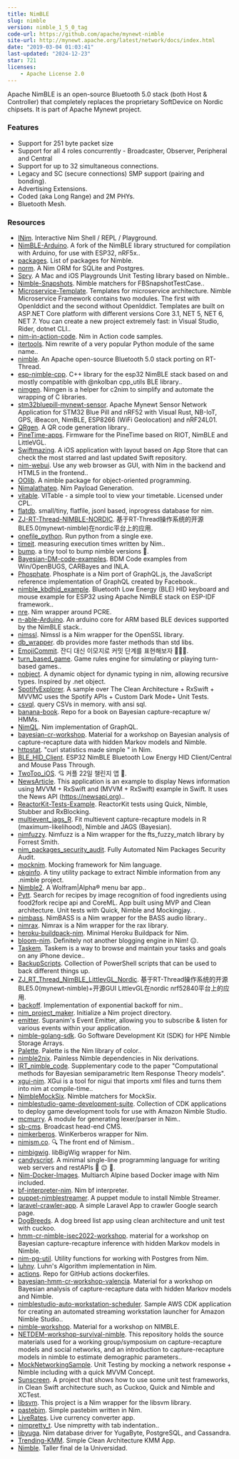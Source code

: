```yaml
---
title: NimBLE
slug: nimble
version: nimble_1_5_0_tag
code-url: https://github.com/apache/mynewt-nimble
site-url: http://mynewt.apache.org/latest/network/docs/index.html
date: "2019-03-04 01:03:41"
last-updated: "2024-12-23"
star: 721
licenses:
    - Apache License 2.0
---
```

Apache NimBLE is an open-source Bluetooth 5.0 stack (both Host & Controller) that completely replaces the proprietary SoftDevice on Nordic chipsets. It is part of Apache Mynewt project.

<!--more-->

### Features

- Support for 251 byte packet size
- Support for all 4 roles concurrently - Broadcaster, Observer, Peripheral and Central
- Support for up to 32 simultaneous connections.
- Legacy and SC (secure connections) SMP support (pairing and bonding).
- Advertising Extensions.
- Coded (aka Long Range) and 2M PHYs.
- Bluetooth Mesh.

### Resources
<!--github-projects-->
- [INim](https://github.com/inim-repl/INim). Interactive Nim Shell / REPL / Playground.
- [NimBLE-Arduino](https://github.com/h2zero/NimBLE-Arduino). A fork of the NimBLE library structured for compilation with Arduino, for use with ESP32, nRF5x..
- [packages](https://github.com/nim-lang/packages). List of packages for Nimble.
- [norm](https://github.com/moigagoo/norm). A Nim ORM for SQLite and Postgres.
- [Spry](https://github.com/Quick/Spry). A Mac and iOS Playgrounds Unit Testing library based on Nimble..
- [Nimble-Snapshots](https://github.com/ashfurrow/Nimble-Snapshots). Nimble matchers for FBSnapshotTestCase..
- [Microservice-Template](https://github.com/Calabonga/Microservice-Template). Templates for microservice architecture. Nimble Microservice Framework contains two modules. The first with OpenIddict and the second without OpenIddict. Templates are built on ASP.NET Core platform with different versions Core 3.1, NET 5, NET 6, NET 7. You can create a new project extremely fast: in Visual Studio, Rider, dotnet CLI..
- [nim-in-action-code](https://github.com/dom96/nim-in-action-code). Nim in Action code samples.
- [itertools](https://github.com/narimiran/itertools). Nim rewrite of a very popular Python module of the same name..
- [nimble](https://github.com/RT-Thread-packages/nimble). An Apache open-source Bluetooth 5.0 stack porting on RT-Thread.
- [esp-nimble-cpp](https://github.com/h2zero/esp-nimble-cpp). C++ library for the esp32 NimBLE stack based on and mostly  compatible with @nkolban cpp_utils BLE library..
- [nimgen](https://github.com/genotrance/nimgen). Nimgen is a helper for c2nim to simplify and automate the wrapping of C libraries.
- [stm32bluepill-mynewt-sensor](https://github.com/lupyuen/stm32bluepill-mynewt-sensor). Apache Mynewt Sensor Network Application for STM32 Blue Pill and nRF52 with Visual Rust, NB-IoT, GPS, iBeacon, NimBLE, ESP8266 (WiFi Geolocation) and nRF24L01.
- [QRgen](https://github.com/aruZeta/QRgen). A QR code generation library..
- [PineTime-apps](https://github.com/bosmoment/PineTime-apps). Firmware for the PineTime based on RIOT, NimBLE and LittleVGL.
- [Swiftmazing](https://github.com/HelioMesquita/Swiftmazing). A iOS application with layout based on App Store that can check the most starred and last updated Swift repository.
- [nim-webui](https://github.com/webui-dev/nim-webui). Use any web browser as GUI, with Nim in the backend and HTML5 in the frontend..
- [OOlib](https://github.com/Glasses-Neo/OOlib). A nimble package for object-oriented programming.
- [Nimalathatep](https://github.com/S3lrius/Nimalathatep). Nim Payload Generation.
- [vitable](https://github.com/CartelProject/vitable). VITable - a simple tool to view your timetable. Licensed under CPL.
- [flatdb](https://github.com/enthus1ast/flatdb). small/tiny, flatfile, jsonl based, inprogress database for nim.
- [ZJ-RT-Thread-NIMBLE-NORDIC](https://github.com/ZJ-TEK/ZJ-RT-Thread-NIMBLE-NORDIC). 基于RT-Thread操作系统的开源BLE5.0(mynewt-nimble)在nordic平台上的应用.
- [onefile_python](https://github.com/synap5e/onefile_python). Run python from a single exe.
- [timeit](https://github.com/ringabout/timeit). measuring execution times written by Nim..
- [bump](https://github.com/disruptek/bump). a tiny tool to bump nimble versions 🍻.
- [Bayesian-DM-code-examples](https://github.com/Andrew9Lawson/Bayesian-DM-code-examples). BDM Code examples from Win/OpenBUGS, CARBayes and INLA.
- [Phosphate](https://github.com/KingDarBoja/Phosphate). Phosphate is a Nim port of GraphQL.js, the JavaScript reference implementation of GraphQL created by Facebook..
- [nimble_kbdhid_example](https://github.com/olegos76/nimble_kbdhid_example). Bluetooth Low Energy (BLE) HID keyboard and mouse example for ESP32 using Apache NimBLE stack on ESP-IDF framework..
- [nre](https://github.com/flaviut/nre). Nim wrapper around PCRE.
- [n-able-Arduino](https://github.com/h2zero/n-able-Arduino). An arduino core for ARM based BLE devices supported by the NimBLE stack..
- [nimssl](https://github.com/genotrance/nimssl). Nimssl is a Nim wrapper for the OpenSSL library.
- [db_wrapper](https://github.com/sivchari/db_wrapper). db provides more faster methods than std libs.
- [EmojiCommit](https://github.com/sujinnaljin/EmojiCommit). 잔디 대신 이모지로 커밋 단계를 표현해보자 👩🏻‍💻.
- [turn_based_game](https://github.com/JohnAD/turn_based_game). Game rules engine for simulating or playing turn-based games..
- [nobject](https://github.com/carpall/nobject). A dynamic object for dynamic typing in nim, allowing recursive types. Inspired by .net object.
- [SpotifyExplorer](https://github.com/behrad-kzm/SpotifyExplorer). A sample over The Clean Architecture + RxSwift + MVVMC uses the Spotify APIs + Custom Dark Mode+ Unit Tests.
- [csvql](https://github.com/Bennyelg/csvql). query CSVs in memory. with ansi sql.
- [banana-book](https://github.com/oliviergimenez/banana-book). Repo for a book on Bayesian capture-recapture w/ HMMs.
- [NimQL](https://github.com/jdhorwitz/NimQL). Nim implementation of GraphQL.
- [bayesian-cr-workshop](https://github.com/oliviergimenez/bayesian-cr-workshop). Material for a workshop on Bayesian analysis of capture-recapture data with hidden Markov models and Nimble.
- [httpstat](https://github.com/ucpr/httpstat). "curl statistics made simple " in Nim.
- [BLE_HID_Client](https://github.com/esp32beans/BLE_HID_Client). ESP32 NimBLE Bluetooth Low Energy HID Client/Central and Mouse Pass Through.
- [TwoToo_iOS](https://github.com/mash-up-kr/TwoToo_iOS). 💘 커플 22일 챌린지 앱 💌.
- [NewsArticle](https://github.com/hadanischal/NewsArticle). This application is an example to display News information using MVVM + RxSwift and (MVVM + RxSwift) example in Swift. It uses the News API (https://newsapi.org)..
- [ReactorKit-Tests-Example](https://github.com/doctalk-india/ReactorKit-Tests-Example). ReactorKit tests using Quick, Nimble, Stubber and RxBlocking.
- [multievent_jags_R](https://github.com/oliviergimenez/multievent_jags_R). Fit multievent capture-recapture models in R (maximum-likelihood), Nimble and JAGS (Bayesian).
- [nimfuzzy](https://github.com/genotrance/nimfuzzy). Nimfuzz is a Nim wrapper for the fts_fuzzy_match library by Forrest Smith.
- [nim_packages_security_audit](https://github.com/juancarlospaco/nim_packages_security_audit). Fully Automated Nim Packages Security Audit.
- [mocknim](https://github.com/mem-memov/mocknim). Mocking framework for Nim language.
- [pkginfo](https://github.com/openpeeps/pkginfo). A tiny utility package to extract Nimble information from any .nimble project.
- [Nimble2](https://github.com/Maybulb/Nimble2). A Wolfram|Alpha® menu bar app..
- [Pytt](https://github.com/neodym1337/Pytt). Search for recipes by image recognition of food ingredients using food2fork recipe api and CoreML. App built using MVP and Clean architecture. Unit tests with Quick, Nimble and Mockingjay. .
- [nimbass](https://github.com/genotrance/nimbass). NimBASS is a Nim wrapper for the BASS audio library..
- [nimrax](https://github.com/genotrance/nimrax). Nimrax is a Nim wrapper for the rax library.
- [heroku-buildpack-nim](https://github.com/ShivangKakkar/heroku-buildpack-nim). Minimal Heroku Buildpack for Nim.
- [bloom-nim](https://github.com/littledivy/bloom-nim). Definitely not another blogging engine in Nim! :expressionless:.
- [Taskem](https://github.com/alexvelikotckiy/Taskem). Taskem is a way to browse and maintain your tasks and goals on any iPhone device..
- [BackupScripts](https://github.com/OsbornePro/BackupScripts). Collection of PowerShell scripts that can be used to back different things up.
- [ZJ_RT_Thread_NimBLE_LittlevGL_Nordic](https://github.com/ZJ-TEK/ZJ_RT_Thread_NimBLE_LittlevGL_Nordic). 基于RT-Thread操作系统的开源BLE5.0(mynewt-nimble)+开源GUI LittlevGL在nordic nrf52840平台上的应用.
- [backoff](https://github.com/CORDEA/backoff).  Implementation of exponential backoff for nim..
- [nim_project_maker](https://github.com/FedericoCeratto/nim_project_maker). Initialize a Nim project directory.
- [emitter](https://github.com/supranim/emitter). Supranim's Event Emitter, allowing you to subscribe & listen for various events within your application.
- [nimble-golang-sdk](https://github.com/hpe-storage/nimble-golang-sdk). Go Software Development Kit (SDK) for HPE Nimble Storage Arrays.
- [Palette](https://github.com/momeemt/Palette). Palette is the Nim library of color..
- [nimble2nix](https://github.com/bandithedoge/nimble2nix). Painless Nimble dependencies in Nix derivations.
- [IRT_nimble_code](https://github.com/salleuska/IRT_nimble_code). Supplementary code to the paper "Computational methods for Bayesian semiparametric Item Response Theory models".
- [xgui-nim](https://github.com/thatrandomperson5/xgui-nim). XGui is a tool for nigui that imports xml files and turns them into nim at compile-time..
- [NimbleMockSix](https://github.com/lvsti/NimbleMockSix). Nimble matchers for MockSix.
- [nimblestudio-game-development-suite](https://github.com/aws-samples/nimblestudio-game-development-suite). Collection of CDK applications to deploy game development tools for use with Amazon Nimble Studio.
- [mcmurry](https://github.com/chocobo333/mcmurry). A module for generating lexer/parser in Nim..
- [sb-cms](https://github.com/dkashin/sb-cms). Broadcast head-end CMS.
- [nimkerberos](https://github.com/genotrance/nimkerberos). WinKerberos wrapper for Nim.
- [nimism.co](https://github.com/molnarmark/nimism.co). 🔍 The front end of Nimism..
- [nimbigwig](https://github.com/genotrance/nimbigwig). libBigWig wrapper for Nim.
- [candyscript](https://github.com/littledivy/candyscript). A minimal single-line programming language for writing web servers and restAPIs :candy: :relieved: :rocket:.
- [Nim-Docker-Images](https://github.com/maxisoft/Nim-Docker-Images). Multiarch Alpine based Docker image with Nim included.
- [bf-interpreter-nim](https://github.com/willdoescode/bf-interpreter-nim). Nim bf interpreter.
- [puppet-nimblestreamer](https://github.com/yoshz/puppet-nimblestreamer). A puppet module to install Nimble Streamer.
- [laravel-crawler-app](https://github.com/nhutle/laravel-crawler-app). A simple Laravel App to crawler Google search page.
- [DogBreeds](https://github.com/HelioMesquita/DogBreeds). A dog breed list app using clean architecture and unit test with cuckoo.
- [hmm-cr-nimble-isec2022-workshop](https://github.com/oliviergimenez/hmm-cr-nimble-isec2022-workshop). material for a workshop on Bayesian capture-recapture inference with hidden Markov models in Nimble.
- [nim-pg-util](https://github.com/hiteshjasani/nim-pg-util). Utility functions for working with Postgres from Nim.
- [luhny](https://github.com/sigmapie8/luhny). Luhn's Algorithm implementation in Nim.
- [actions](https://github.com/ChristianWitts/actions). Repo for GitHub actions dockerfiles.
- [bayesian-hmm-cr-workshop-valencia](https://github.com/oliviergimenez/bayesian-hmm-cr-workshop-valencia). Material for a workshop on Bayesian analysis of capture-recapture data with hidden Markov models and Nimble.
- [nimblestudio-auto-workstation-scheduler](https://github.com/aws-samples/nimblestudio-auto-workstation-scheduler). Sample AWS CDK application for creating an automated streaming workstation launcher for Amazon Nimble Studio..
- [nimble-workshop](https://github.com/oliviergimenez/nimble-workshop). Material for a workshop on NIMBLE.
- [NETDEM-workshop-survival-nimble](https://github.com/oliviergimenez/NETDEM-workshop-survival-nimble). This repository holds the source materials used for a working group/symposium on capture-recapture models and social networks, and an introduction to capture-recapture models in nimble to estimate demographic parameters..
- [MockNetworkingSample](https://github.com/koingdev/MockNetworkingSample). Unit Testing by mocking a network response + Nimble including with a quick MVVM Concept.
- [Sunscreen](https://github.com/HelioMesquita/Sunscreen). A project that shows how to use some unit test frameworks, in Clean Swift architecture such, as Cuckoo, Quick and Nimble and XCTest.
- [libsvm](https://github.com/genotrance/libsvm). This project is a Nim wrapper for the libsvm library.
- [pastebim](https://github.com/ptdel/pastebim). Simple pastebim written in Nim.
- [LiveRates](https://github.com/Wassmd/LiveRates). Live currency converter app.
- [nimpretty_t](https://github.com/ttytm/nimpretty_t). Use nimpretty with tab indentation..
- [libyuga](https://github.com/mondrepublic/libyuga). Nim database driver for YugaByte, PostgreSQL, and Cassandra.
- [Trending-KMM](https://github.com/mecoFarid/Trending-KMM). Simple Clean Architecture KMM App.
- [Nimble](https://github.com/Jjuandi/Nimble). Taller final de la Universidad.
